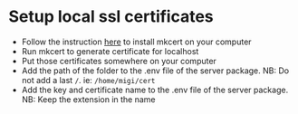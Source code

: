 # Setup local ssl certificates

- Follow the instruction [here](https://github.com/FiloSottile/mkcert) to install mkcert on your computer
- Run mkcert to generate certificate for localhost
- Put those certificates somewhere on your computer
- Add the path of the folder to the .env file of the server package. NB: Do not add a last `/`. ie: `/home/migi/cert`
- Add the key and certificate name to the .env file of the server package. NB: Keep the extension in the name

